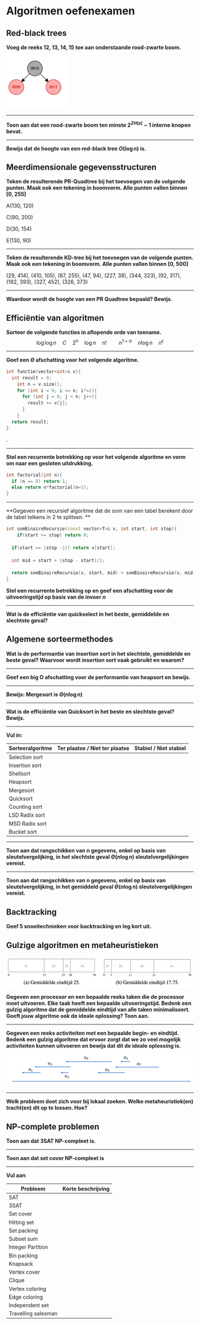 # Algoritmen oefenexamen

## Red-black trees

**Voeg de reeks 12, 13, 14, 15 toe aan onderstaande rood-zwarte boom.**

<img src="img/image-20220530210109720.png" alt="image-20220530210109720" style="zoom:50%;" />



---

**Toon aan dat een rood-zwarte boom ten minste $2^{ZH(x)} - 1$ interne knopen bevat.**





---

**Bewijs dat de hoogte van een red-black tree $O(\log n)$ is.**



## Meerdimensionale gegevensstructuren

**Teken de resulterende PR-Quadtree bij het toevoegen van de volgende punten. Maak ook een tekening in boomvorm. Alle punten vallen binnen [0, 255]**

A(130, 120)

C(90, 200)

D(30, 154)

E(130, 90)







---

**Teken de resulterende KD-tree bij het toevoegen van de volgende punten. Maak ook een tekening in boomvorm. Alle punten vallen binnen [0, 500]**

(29, 414), (410, 105), (87, 255), (47, 94), (227, 38), (344, 323), (92, 317), (192, 393), (327, 452), (326, 373)









---

**Waardoor wordt de hoogte van een PR Quadtree bepaald? Bewijs.**







## Efficiëntie van algoritmen

**Sorteer de volgende functies in aflopende orde van toename.**
$$
 \log \log n \quad C \quad
2^n\quad \log n\quad n! \quad  \quad n^{1+\alpha} \quad n \log n   \quad
 n^\epsilon 
$$



---

**Geef een $\Theta$ afschatting voor het volgende algoritme.**

```c++
int functie(vector<int>& v){
  int result = 0;
    int n = v.size();
    for (int i = 0; i <= n; i*=2){	
      for (int j = 0; j < n; j++){
      	result += v[j];
      }
    }
  return result;
}
```



.



---

**Stel een recurrente betrekking op voor het volgende algoritme en vorm om naar een gesloten uitdrukking.**

```c++
int factorial(int n){
  if (n == 0) return 1; 
  else return n*factorial(n–1);
}
```







---

**Gegeven een recursief algoritme dat de som van een tabel berekent door de tabel telkens in 2 te splitsen. **

```c++
int somBinaireRecursie(const vector<T>& v, int start, int stop){
	if(start >= stop) return 0;
  
  if(start == (stop -1)) return v[start];
  
  int mid = start + (stop - start)/2;
  
  return somBinaireRecursie(v, start, mid) + somBinaireRecursie(v, mid, stop);
}
```

**Stel een recurrente betrekking op en geef een afschatting voor de uitvoeringstijd op basis van de invoer $n$**







---

**Wat is de efficiëntie van quickselect in het beste, gemiddelde en slechtste geval?**







## Algemene sorteermethodes



**Wat is de performantie van insertion sort in het slechtste, gemiddelde en beste geval? Waarvoor wordt insertion sort vaak gebruikt en waarom?**





---

**Geef een big O afschatting voor de performantie van heapsort en bewijs.**











---

**Bewijs: Mergesort is $\Theta(n\log n)$**







---

**Wat is de efficiëntie van Quicksort in het beste en slechtste geval? Bewijs.**





---

**Vul in:**

| Sorteeralgoritme | Ter plaatse / Niet ter plaatse | Stabiel / Niet stabiel |
| ---------------- | ------------------------------ | ---------------------- |
| Selection sort   |                                |                        |
| Insertion sort   |                                |                        |
| Shellsort        |                                |                        |
| Heapsort         |                                |                        |
| Mergesort        |                                |                        |
| Quicksort        |                                |                        |
| Counting sort    |                                |                        |
| LSD Radix sort   |                                |                        |
| MSD Radix sort   |                                |                        |
| Bucket sort      |                                |                        |



---

**Toon aan dat rangschikken van n gegevens, enkel op basis van sleutelvergelijking, in het slechtste geval $\Theta(n \log n)$ sleutelvergelijkingen vereist.**






---

**Toon aan dat rangschikken van n gegevens, enkel op basis van sleutelvergelijking, in het gemiddeld geval $\Theta(n \log n)$ sleutelvergelijkingen vereist.**







## Backtracking

**Geef 5 snoeitechnieken voor backtracking en leg kort uit.**







## Gulzige algoritmen en metaheuristieken

<img src="img/image-20220520190653796.png" alt="image-20220520190653796" style="zoom:50%;" />

**Gegeven een processor en een bepaalde reeks taken die de processor moet uitvoeren. Elke taak heeft een bepaalde uitvoeringstijd. Bedenk een gulzig algoritme dat de gemiddelde eindtijd van alle taken minimaliseert. Geeft jouw algoritme ook de ideale oplossing? Toon aan.** 







---

**Gegeven een reeks activiteiten met een bepaalde begin- en eindtijd. Bedenk een gulzig algoritme dat ervoor zorgt dat we zo veel mogelijk activiteiten kunnen uitvoeren en bewijs dat dit de ideale oplossing is.**

![image-20220520220127794](img/image-20220520220127794.png)







---

**Welk probleem doet zich voor bij lokaal zoeken. Welke metaheuristiek(en) tracht(en) dit op te lossen. Hoe?**





## NP-complete problemen

**Toon aan dat 3SAT NP-compleet is.**









---

**Toon aan dat set cover NP-compleet is**







---

**Vul aan**:

| Probleem            | Korte beschrijving |
| ------------------- | ------------------ |
| SAT                 |                    |
| 3SAT                |                    |
| Set cover           |                    |
| Hitting set         |                    |
| Set packing         |                    |
| Subset sum          |                    |
| Integer Partition   |                    |
| Bin packing         |                    |
| Knapsack            |                    |
| Vertex cover        |                    |
| Clique              |                    |
| Vertex coloring     |                    |
| Edge coloring       |                    |
| Independent set     |                    |
| Travelling salesman |                    |

